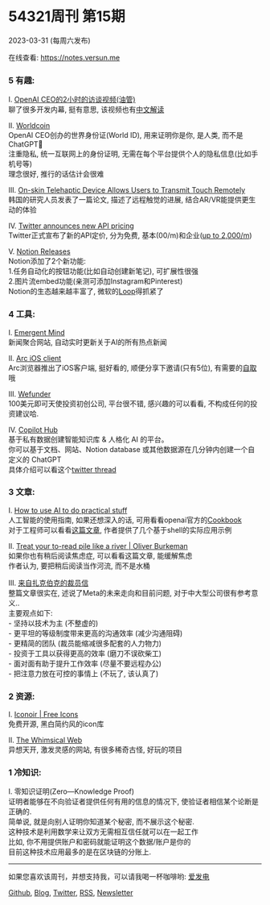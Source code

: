 # 54321周刊 第15期
2023-03-31 (每周六发布)

在线查看: https://notes.versun.me

### 5 有趣:
I. [OpenAI CEO的2小时的访谈视频(油管)](https://www.youtube.com/watch?v=L_Guz73e6fw)\
	聊了很多开发内幕, 挺有意思, 该视频也有[中文解读](https://www.36kr.com/p/2190810162938247) 

II. [Worldcoin](https://worldcoin.org/)\
	OpenAI CEO创办的世界身份证(World ID), 用来证明你是你, 是人类, 而不是ChatGPT🤣\
	注重隐私, 统一互联网上的身份证明, 无需在每个平台提供个人的隐私信息(比如手机号等)\
	理念很好, 推行的话估计会很难

III. [On-skin Telehaptic Device Allows Users to Transmit Touch Remotely ](https://www.allaboutcircuits.com/news/on-skin-telehaptic-device-allows-users-transmit-touch-remotely/)\
	韩国的研究人员发表了一篇论文, 描述了远程触觉的进展, 结合AR/VR能提供更生动的体验

IV. [Twitter announces new API pricing](https://developer.twitter.com/en)\
	Twitter正式宣布了新的API定价, 分为免费, 基本(00/m)和企业([up to 2,000/m](https://tapbots.social/@paul/109860858978278485))

V. [Notion Releases](https://www.notion.so/releases/)\
	Notion添加了2个新功能:\
	1.任务自动化的按钮功能(比如自动创建新笔记), 可扩展性很强\
	2.图片流embed功能(亲测可添加Instagram和Pinterest)\
	Notion的生态越来越丰富了, 微软的[Loop](https://loop.microsoft.com/)得抓紧了

### 4 工具:
I. [Emergent Mind](https://www.emergentmind.com/)\
	新闻聚合网站, 自动实时更新关于AI的所有热点新闻

II. [Arc iOS client](https://apps.apple.com/us/app/arc-mobile-companion/id1669785846)\
	Arc浏览器推出了iOS客户端, 挺好看的, 顺便分享下邀请(只有5位), 有需要的[自取](https://arc.net/gift/98483732)哦 

III. [Wefunder](https://wefunder.com/)\
	100美元即可天使投资初创公司, 平台很不错, 感兴趣的可以看看, 不构成任何的投资建议哈.

IV. [Copilot Hub](https://app.copilothub.co/)\
	基于私有数据创建智能知识库 & 人格化 AI 的平台。\
	你可以基于文档、网站、Notion database 或其他数据源在几分钟内创建一个自定义的 ChatGPT \
	具体介绍可以看这个[twitter thread](https://twitter.com/tisoga/status/1640261647267938304?s=12&t=_OkdedQUVXez-OUBqwOaLw)

### 3 文章:
I. [How to use AI to do practical stuff](https://oneusefulthing.substack.com/p/how-to-use-ai-to-do-practical-stuff?ref=emergentmind)\
	人工智能的使用指南, 如果还想深入的话, 可用看看openai官方的[Cookbook](https://github.com/openai/openai-cookbook)\
	对于工程师可以看看[这篇文章,](https://kadekillary.work/posts/1000x-eng/) 作者提供了几个基于shell的实际应用示例

II. [Treat your to-read pile like a river | Oliver Burkeman](https://www.oliverburkeman.com/river)\
	如果你也有稍后阅读焦虑症, 可以看看这篇文章, 能缓解焦虑\
	作者认为, 要把稍后阅读当作河流, 而不是水桶

III. [来自扎克伯克的裁员信](https://about.fb.com/news/2023/03/mark-zuckerberg-meta-year-of-efficiency/)\
	整篇文章很实在, 述说了Meta的未来走向和目前问题, 对于中大型公司很有参考意义..\
	主要观点如下:\
	- 坚持以技术为主 (不整虚的)\
	- 更平坦的等级制度带来更高的沟通效率 (减少沟通阻碍)\
	- 更精简的团队 (裁员能缩减很多配套的人力物力)\
	- 投资于工具以获得更高的效率 (磨刀不误砍柴工)\
	- 面对面有助于提升工作效率 (尽量不要远程办公)\
	- 把注意力放在可控的事情上 (不玩了, 该认真了)

### 2 资源:
I. [Iconoir | Free Icons](https://iconoir.com/)\
	免费开源, 黑白简约风的icon库

II. [The Whimsical Web](https://whimsical.club/)\
	异想天开, 激发灵感的网站, 有很多稀奇古怪, 好玩的项目

### 1 冷知识:
I. 零知识证明(Zero—Knowledge Proof)\
证明者能够在不向验证者提供任何有用的信息的情况下, 使验证者相信某个论断是正确的.\
简单说, 就是向别人证明你知道某个秘密, 而不展示这个秘密.\
这种技术是利用数学来让双方无需相互信任就可以在一起工作\
比如, 你不用提供账户和密码就能证明这个数据/账户是你的\
目前这种技术应用最多的是在区块链的分账上.

---

如果您喜欢该周刊，并想支持我，可以请我喝一杯咖啡哟: [爱发电](https://afdian.net/a/versun)

[Github](https://github.com/versun/54321-Weekly), [Blog](https://notes.versun.me), [Twitter](https://twitter.com/VersunPan), [RSS](https://54321.versun.me/feed), [Newsletter](https://54321.versun.me/)

